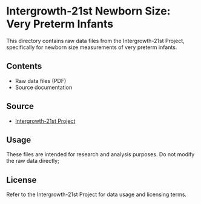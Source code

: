 # Intergrowth-21st Newborn Size: Very Preterm Infants

This directory contains raw data files from the Intergrowth-21st Project, specifically for newborn size measurements of very preterm infants.

## Contents

- Raw data files (PDF)
- Source documentation

## Source

- [Intergrowth-21st Project](https://intergrowth21.tghn.org/)

## Usage

These files are intended for research and analysis purposes. Do not modify the raw data directly;

## License

Refer to the Intergrowth-21st Project for data usage and licensing terms.
